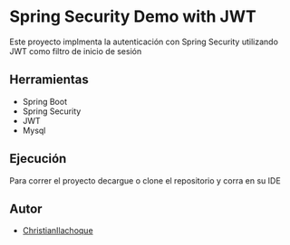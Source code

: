 # Spring Security Demo with JWT

Este proyecto implmenta la autenticación con Spring Security utilizando JWT como filtro de inicio de sesión


## Herramientas

- Spring Boot
- Spring Security
- JWT
- Mysql


## Ejecución

Para correr el proyecto decargue o clone el repositorio y corra en su IDE


## Autor

- [ChristianIlachoque](https://www.github.com/ChristianIlachoque)

